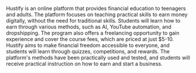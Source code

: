 Hustify is an online platform that provides financial education to teenagers and adults. The platform focuses on teaching practical skills to earn money digitally, without the need for traditional skills. Students will learn how to earn through various methods, such as AI, YouTube automation, and dropshipping. The program also offers a freelancing opportunity to gain experience and cover the course fees, which are priced at just $5-10. Hustify aims to make financial freedom accessible to everyone, and students will learn through quizzes, competitions, and rewards. The platform's methods have been practically used and tested, and students will receive practical instruction on how to earn and start a business.